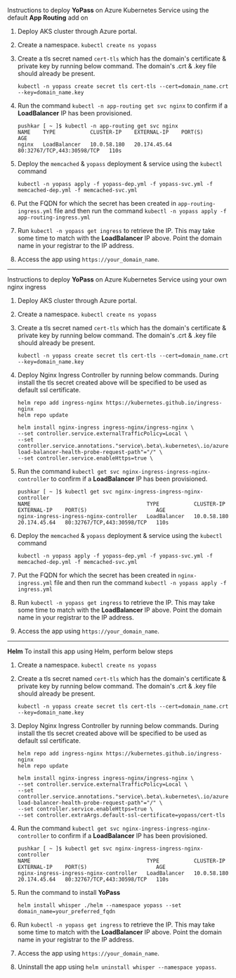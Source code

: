 Instructions to deploy **YoPass** on Azure Kubernetes Service using the default **App Routing** add on
  1. Deploy AKS cluster through Azure portal.
  2. Create a namespace. ` kubectl create ns yopass `
  3. Create a tls secret named ` cert-tls ` which has the domain's certificate & private key by running below command. The domain's .crt & .key file should already be present.

     ```
     kubectl -n yopass create secret tls cert-tls --cert=domain_name.crt --key=domain_name.key
     ```
  4. Run the command ` kubectl -n app-routing get svc nginx ` to confirm if a **LoadBalancer** IP has been provisioned.

     ```
     pushkar [ ~ ]$ kubectl -n app-routing get svc nginx
     NAME    TYPE           CLUSTER-IP    EXTERNAL-IP    PORT(S)                      AGE
     nginx   LoadBalancer   10.0.58.180   20.174.45.64   80:32767/TCP,443:30598/TCP   110s
     ```
  5. Deploy the `memcached` & `yopass` deployment & service using the `kubectl` command

     ```
     kubectl -n yopass apply -f yopass-dep.yml -f yopass-svc.yml -f memcached-dep.yml -f memcached-svc.yml
     ```
  6. Put the FQDN for which the secret has been created in ` app-routing-ingress.yml ` file and then run the command ` kubectl -n yopass apply -f app-routing-ingress.yml `
  7. Run `kubectl -n yopass get ingress` to retrieve the IP. This may take some time to match with the **LoadBalancer** IP above. Point the domain name in your registrar to the IP address.
  8. Access the app using `https://your_domain_name`.

-----------------------------

Instructions to deploy **YoPass** on Azure Kubernetes Service using your own nginx ingress
  1. Deploy AKS cluster through Azure portal.
  2. Create a namespace. ` kubectl create ns yopass `
  3. Create a tls secret named ` cert-tls ` which has the domain's certificate & private key by running below command. The domain's .crt & .key file should already be present.

     ```
     kubectl -n yopass create secret tls cert-tls --cert=domain_name.crt --key=domain_name.key
     ```
  4. Deploy Nginx Ingress Controller by running below commands. During install the tls secret created above will be specified to be used as default ssl certificate.

     ```
     helm repo add ingress-nginx https://kubernetes.github.io/ingress-nginx
     helm repo update
     ```
     ```
     helm install nginx-ingress ingress-nginx/ingress-nginx \
     --set controller.service.externalTrafficPolicy=Local \
     --set controller.service.annotations."service\.beta\.kubernetes\.io/azure-load-balancer-health-probe-request-path"="/" \
     --set controller.service.enableHttps=true \
     ```
  5. Run the command ` kubectl get svc nginx-ingress-ingress-nginx-controller ` to confirm if a **LoadBalancer** IP has been provisioned.

     ```
     pushkar [ ~ ]$ kubectl get svc nginx-ingress-ingress-nginx-controller
     NAME                                     TYPE           CLUSTER-IP    EXTERNAL-IP    PORT(S)                      AGE
     nginx-ingress-ingress-nginx-controller   LoadBalancer   10.0.58.180   20.174.45.64   80:32767/TCP,443:30598/TCP   110s
     ```  
  6. Deploy the `memcached` & `yopass` deployment & service using the `kubectl` command

     ```
     kubectl -n yopass apply -f yopass-dep.yml -f yopass-svc.yml -f memcached-dep.yml -f memcached-svc.yml
     ```
  7. Put the FQDN for which the secret has been created in ` nginx-ingress.yml ` file and then run the command ` kubectl -n yopass apply -f ingress.yml `
  8. Run `kubectl -n yopass get ingress` to retrieve the IP. This may take some time to match with the **LoadBalancer** IP above. Point the domain name in your registrar to the IP address.
  9. Access the app using `https://your_domain_name`.

-----------------------------

**Helm**
To install this app using Helm, perform below steps
  1. Create a namespace. ` kubectl create ns yopass `
  2. Create a tls secret named ` cert-tls ` which has the domain's certificate & private key by running below command. The domain's .crt & .key file should already be present.

     ```
     kubectl -n yopass create secret tls cert-tls --cert=domain_name.crt --key=domain_name.key
     ```
  3. Deploy Nginx Ingress Controller by running below commands. During install the tls secret created above will be specified to be used as default ssl certificate.
     
     ```
     helm repo add ingress-nginx https://kubernetes.github.io/ingress-nginx
     helm repo update
     ```
     ```
     helm install nginx-ingress ingress-nginx/ingress-nginx \
     --set controller.service.externalTrafficPolicy=Local \
     --set controller.service.annotations."service\.beta\.kubernetes\.io/azure-load-balancer-health-probe-request-path"="/" \
     --set controller.service.enableHttps=true \
     --set controller.extraArgs.default-ssl-certificate=yopass/cert-tls
     ```
  4. Run the command ` kubectl get svc nginx-ingress-ingress-nginx-controller ` to confirm if a **LoadBalancer** IP has been provisioned.

     ```
     pushkar [ ~ ]$ kubectl get svc nginx-ingress-ingress-nginx-controller
     NAME                                     TYPE           CLUSTER-IP    EXTERNAL-IP    PORT(S)                      AGE
     nginx-ingress-ingress-nginx-controller   LoadBalancer   10.0.58.180   20.174.45.64   80:32767/TCP,443:30598/TCP   110s
     ```
  5. Run the command to install **YoPass**

     ```
     helm install whisper ./helm --namespace yopass --set domain_name=your_preferred_fqdn
     ```
  6. Run `kubectl -n yopass get ingress` to retrieve the IP. This may take some time to match with the **LoadBalancer** IP above. Point the domain name in your registrar to the IP address.
  7. Access the app using `https://your_domain_name`.
  8. Uninstall the app using `helm uninstall whisper --namespace yopass`.
